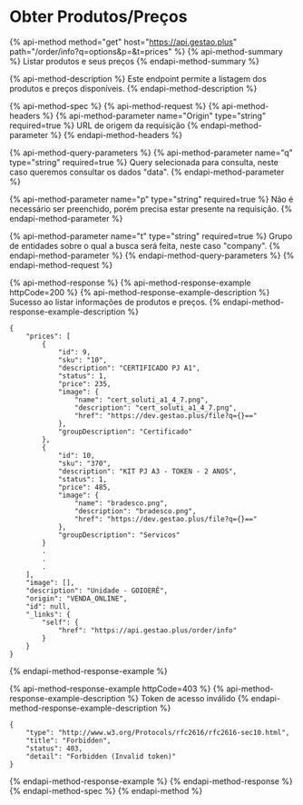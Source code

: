 # Obter Produtos/Preços

{% api-method method="get" host="https://api.gestao.plus" path="/order/info?q=options&p=&t=prices" %}
{% api-method-summary %}
Listar produtos e seus preços
{% endapi-method-summary %}

{% api-method-description %}
Este endpoint permite a listagem dos produtos e preços disponíveis.
{% endapi-method-description %}

{% api-method-spec %}
{% api-method-request %}
{% api-method-headers %}
{% api-method-parameter name="Origin" type="string" required=true %}
URL de origem da requisição
{% endapi-method-parameter %}
{% endapi-method-headers %}

{% api-method-query-parameters %}
{% api-method-parameter name="q" type="string" required=true %}
Query selecionada para consulta, neste caso queremos consultar os dados "data".
{% endapi-method-parameter %}

{% api-method-parameter name="p" type="string" required=true %}
Não é necessário ser preenchido, porém precisa estar presente na requisição.
{% endapi-method-parameter %}

{% api-method-parameter name="t" type="string" required=true %}
Grupo de entidades sobre o qual a busca será feita, neste caso "company".
{% endapi-method-parameter %}
{% endapi-method-query-parameters %}
{% endapi-method-request %}

{% api-method-response %}
{% api-method-response-example httpCode=200 %}
{% api-method-response-example-description %}
Sucesso ao listar informações de produtos e preços.
{% endapi-method-response-example-description %}

```text
{
    "prices": [
        {
            "id": 9,
            "sku": "10",
            "description": "CERTIFICADO PJ A1",
            "status": 1,
            "price": 235,
            "image": {
                "name": "cert_soluti_a1_4_7.png",
                "description": "cert_soluti_a1_4_7.png",
                "href": "https://dev.gestao.plus/file?q={}=="
            },
            "groupDescription": "Certificado"
        },
        {
            "id": 10,
            "sku": "370",
            "description": "KIT PJ A3 - TOKEN - 2 ANOS",
            "status": 1,
            "price": 485,
            "image": {
                "name": "bradesco.png",
                "description": "bradesco.png",
                "href": "https://dev.gestao.plus/file?q={}=="
            },
            "groupDescription": "Servicos"
        }
        .
        .
        .
    ],
    "image": [],
    "description": "Unidade - GOIOERÊ",
    "origin": "VENDA_ONLINE",
    "id": null,
    "_links": {
        "self": {
            "href": "https://api.gestao.plus/order/info"
        }
    }
}
```
{% endapi-method-response-example %}

{% api-method-response-example httpCode=403 %}
{% api-method-response-example-description %}
Token de acesso inválido
{% endapi-method-response-example-description %}

```text
{
    "type": "http://www.w3.org/Protocols/rfc2616/rfc2616-sec10.html",
    "title": "Forbidden",
    "status": 403,
    "detail": "Forbidden (Invalid token)"
}
```
{% endapi-method-response-example %}
{% endapi-method-response %}
{% endapi-method-spec %}
{% endapi-method %}

